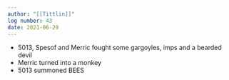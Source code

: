 ```yaml
---
author: "[[Tittlin]]"
log number: 43
date: 2021-06-29
---
```

- 5013, Spesof and Merric fought some gargoyles, imps and a bearded devil
- Merric turned into a monkey
- 5013 summoned BEES